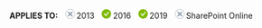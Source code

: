 <Token>**APPLIES TO:** ![no](../media/no.png)2013 ![yes](../media/yes.png)2016 ![yes](../media/yes.png)2019 ![no](../media/no.png)SharePoint Online </Token>
